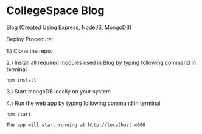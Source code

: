 # CollegeSpace Blog
Blog (Created Using Express, NodeJS, MongoDB)

Deploy Procedure:

1.) Clone the repo.

2.) Install all required modules used in Blog by typing following command in terminal

    npm install
    
3.) Start mongoDB locally on your system

4.) Run the web app by typing following command in terminal

    npm start

    The app will start running at http://localhost:4000
